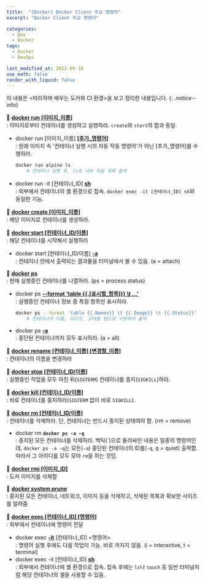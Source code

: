 ```yaml
---
title:  "[Docker] Docker Client 주요 명령어"
excerpt: "Docker Client 주요 명령어"

categories:
  - Dev
  - Docker
tags:
  - Docker
  - DevOps

last_modified_at: 2022-09-10
use_math: false
render_with_liquid: false
---
```


이 내용은 <따라하며 배우는 도커와 CI 환경>을 보고 정리한 내용입니다.
{: .notice--info}

🐋 **<u>docker run [이미지_이름]</u>** <br>
: 이미지로부터 컨테이너를 생성하고 실행하라. `create`와 `start`의 합과 동일.

* docker run [이미지_이름] **<u>[추가_명령어]</u>** <br>: 원래 이미지 속 '컨테이너 실행 시의 자동 작동 명령어'가 아닌 [추가_명령어]를 수행하라.
    ```bash
    docker run alpine ls 
        # 컨테이너 실행 후, ls로 내부 파일 목록 출력
    ```
* docker run -it [컨테이너_ID] **<u>sh</u>** <br>: 외부에서 컨테이너의 셸 환경으로 접속. `docker exec -it [컨테이너_ID] sh`와 동일한 기능.

🐋 **<u>docker create [이미지_이름]</u>** <br>
: 해당 이미지로 컨테이너를 생성하라.

🐋 **<u>docker start [컨테이너_ID/이름]</u>** <br>
: 해당 컨테이너를 시작해서 실행하라

* docker start [컨테이너_ID/이름] **<u>-a</u>** <br>: 컨테이너 안에서 출력되는 결과물을 터미널에서 볼 수 있음. (a = attach)

🐋 **<u>docker ps</u>** <br>
: 현재 실행중인 컨테이너를 나열하라. (ps = process status)

* docker ps **<u>--format 'table {{.[표시할_항목]}} \t ...'</u>** <br>: 실행중인 컨테이너 정보 중 특정 항목만 표시하라.
    ```bash
    docker ps --format 'table {{.Names}} \t {{.Image}} \t {{.Status}}'
        # 컨테이너의 이름, 이미지, 상태를 탭으로 구분하여 출력
    ```
* docker ps **<u>-a</u>** <br>: 중단된 컨테이너까지 모두 표시하라. (a = all)

🐋 **<u>docker rename [컨테이너_이름] [변경할_이름]</u>** <br>
: 컨테이너의 이름을 변경하라

🐋 **<u>docker stop [컨테이너_ID/이름]</u>** <br>
: 실행중인 작업을 모두 마친 뒤(`SIGTERM`) 컨테이너를 중지(`SIGKILL`)하라.

🐋 **<u>docker kill [컨테이너_ID/이름]</u>** <br>
: 바로 컨테이너를 중지하라(`SIGTERM` 없이 바로 `SIGKILL`).

🐋 **<u>docker rm [컨테이너_ID/이름]</u>** <br>
: 컨테이너를 삭제하라. 단, 컨테이너는 반드시 중지된 상태여야 함. (rm = remove)

* docker rm **`docker ps -a -q`** <br>: 중지된 모든 컨테이너를 삭제하라. 백틱(\`)으로 둘러싸인 내용은 일종의 명령어인데, `docker ps -a -q`는 모든(`-a`) 중단된 컨테이너의 ID를(`-q`, q = quiet) 출력함. 따라서 그 아이디를 모두 모아 `rm`을 하는 것임.

🐋 **<u>docker rmi [이미지_ID]</u>** <br>
: 도커 이미지를 삭제함

🐋 **<u>docker system prune</u>** <br>
: 중지된 모든 컨테이너, 네트워크, 이미지 등을 삭제하고, 삭제된 목록과 확보한 사이즈를 알려줌

🐋 **<u>docker exec [컨테이너_ID] [명령어]</u>** <br>
: 외부에서 컨테이너에 명령어 전달

* docker exec **<u>-it</u>** [컨테이너_ID] <명령어><br>: 명령어 실행 후에도 다음 작업이 가능. 바로 꺼지지 않음. (i = interactive, t = terminal)
* docker exec -it [컨테이너_ID] **<u>sh</u>** <br>: 외부에서 컨테이너에 셸 환경으로 접속. 접속 후에는 `ls`나 `touch` 등 일반 터미널처럼 해당 컨테이너의 셸을 사용할 수 있음.